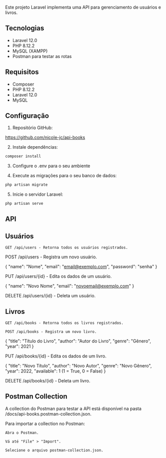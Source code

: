 
Este projeto Laravel implementa uma API para gerenciamento de usuários e livros.

## Tecnologias
- Laravel 12.0
- PHP 8.12.2
- MySQL (XAMPP)
- Postman para testar as rotas

## Requisitos
- Composer
- PHP 8.12.2
- Laravel 12.0
- MySQL

## Configuração

1. Repositório GitHub:

https://github.com/nicole-jc/api-books

2. Instale dependências:

```bash
composer install
```

3. Configure o .env para o seu ambiente

4. Execute as migrações para o seu banco de dados:

```bash
php artisan migrate
```

5. Inicie o servidor Laravel:

```bash
php artisan serve
```

## API

## Usuários

    GET /api/users - Retorna todos os usuários registrados.


POST /api/users - Registra um novo usuário.

{
  "name": "Nome",
  "email": "email@exemplo.com",
  "password": "senha"
}


PUT /api/users/{id} - Edita os dados de um usuário.

{
  "name": "Novo Nome",
  "email": "novoemail@exemplo.com"
}

DELETE /api/users/{id} - Deleta um usuário.

## Livros

    GET /api/books - Retorna todos os livros registrados.

    POST /api/books - Registra um novo livro.

{
  "title": "Título do Livro",
  "author": "Autor do Livro",
  "genre": "Gênero",
  "year": 2021
}

PUT /api/books/{id} - Edita os dados de um livro.

{
  "title": "Novo Título",
  "author": "Novo Autor",
  "genre": "Novo Gênero",
  "year": 2022,
  "available": 1 (1 = True, 0 = False)
}

DELETE /api/books/{id} - Deleta um livro.

## Postman Collection

A collection do Postman para testar a API está disponível na pasta /docs/api-books.postman-collection.json.

Para importar a collection no Postman:

    Abra o Postman.

    Vá até "File" > "Import".

    Selecione o arquivo postman-collection.json.
